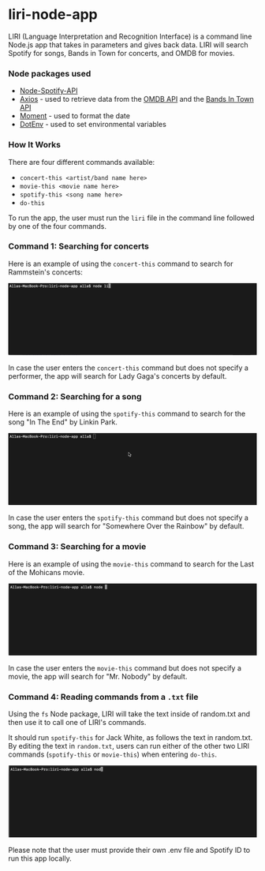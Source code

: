 # liri-node-app

LIRI (Language Interpretation and Recognition Interface) is a command line Node.js app that takes in parameters and gives back data. LIRI will search Spotify for songs, Bands in Town for concerts, and OMDB for movies. 

### Node packages used

* [Node-Spotify-API](https://www.npmjs.com/package/node-spotify-api)
* [Axios](https://www.npmjs.com/package/axios) - used to retrieve data from the [OMDB API](http://www.omdbapi.com/) and the [Bands In Town API](https://www.artists.bandsintown.com)
* [Moment](https://www.npmjs.com/package/moment) - used to format the date
* [DotEnv](https://www.npmjs.com/package/dotenv) - used to set environmental variables

### How It Works

There are four different commands available: 
* `concert-this <artist/band name here>` 
* `movie-this <movie name here>` 
* `spotify-this <song name here>` 
* `do-this`

To run the app, the user must run the `liri` file in the command line followed by one of the four commands. 

### Command 1: Searching for concerts

Here is an example of using the `concert-this` command to search for Rammstein's concerts:

![](/assets/Concert-this.gif)

In case the user enters the `concert-this` command but does not specify a performer, the app will search for Lady Gaga's concerts by default. 

### Command 2: Searching for a song

Here is an example of using the `spotify-this` command to search for the song "In The End" by Linkin Park. 

![](/assets/Song.gif)

In case the user enters the `spotify-this` command but does not specify a song, the app will search for "Somewhere Over the Rainbow" by default.

### Command 3: Searching for a movie

Here is an example of using the `movie-this` command to search for the Last of the Mohicans movie. 

![](/assets/Movie.gif)

In case the user enters the `movie-this` command but does not specify a movie, the app will search for "Mr. Nobody" by default.

### Command 4: Reading commands from a `.txt` file

Using the `fs` Node package, LIRI will take the text inside of random.txt and then use it to call one of LIRI's commands.

It should run `spotify-this` for Jack White, as follows the text in random.txt. By editing the text in `random.txt`, users can run either of the other two LIRI commands (`spotify-this` or `movie-this`) when entering `do-this`. 

![](/assets/do-this.gif)

Please note that the user must provide their own .env file and Spotify ID to run this app locally. 
